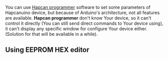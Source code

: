 You can use [Hapcan programmer](http://hapcan.com/software/hap/) software to set some parameters of Hapcanuino device, but because of Arduino's architecture, not all features are available. **Hapcan programmer** don't know Your device, so it can't control it directly (You can still send direct commands to Your device using), it can't display any specific window for configure Your device either. (Solution for that will be available in a while).

## Using EEPROM HEX editor
